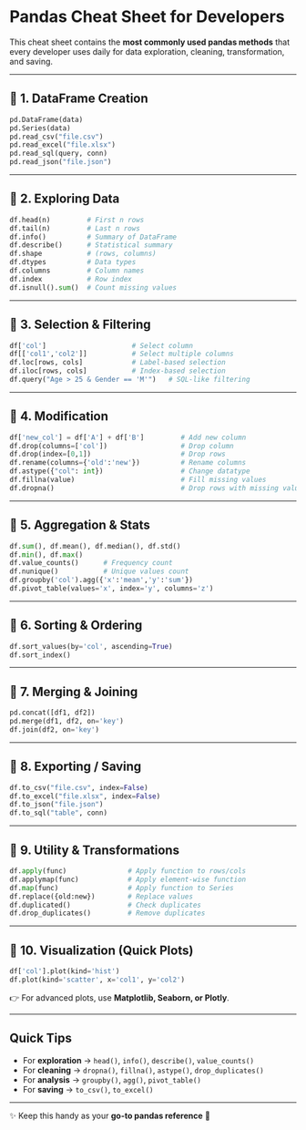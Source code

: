 # Pandas Cheat Sheet for Developers

This cheat sheet contains the **most commonly used pandas methods** that every developer uses daily for data exploration, cleaning, transformation, and saving.

---

## 🔹 1. DataFrame Creation
```python
pd.DataFrame(data)
pd.Series(data)
pd.read_csv("file.csv")
pd.read_excel("file.xlsx")
pd.read_sql(query, conn)
pd.read_json("file.json")
```

---

## 🔹 2. Exploring Data
```python
df.head(n)         # First n rows
df.tail(n)         # Last n rows
df.info()          # Summary of DataFrame
df.describe()      # Statistical summary
df.shape           # (rows, columns)
df.dtypes          # Data types
df.columns         # Column names
df.index           # Row index
df.isnull().sum()  # Count missing values
```

---

## 🔹 3. Selection & Filtering
```python
df['col']                     # Select column
df[['col1','col2']]           # Select multiple columns
df.loc[rows, cols]            # Label-based selection
df.iloc[rows, cols]           # Index-based selection
df.query("Age > 25 & Gender == 'M'")   # SQL-like filtering
```

---

## 🔹 4. Modification
```python
df['new_col'] = df['A'] + df['B']         # Add new column
df.drop(columns=['col'])                  # Drop column
df.drop(index=[0,1])                      # Drop rows
df.rename(columns={'old':'new'})          # Rename columns
df.astype({"col": int})                   # Change datatype
df.fillna(value)                          # Fill missing values
df.dropna()                               # Drop rows with missing values
```

---

## 🔹 5. Aggregation & Stats
```python
df.sum(), df.mean(), df.median(), df.std()
df.min(), df.max()
df.value_counts()      # Frequency count
df.nunique()           # Unique values count
df.groupby('col').agg({'x':'mean','y':'sum'})
df.pivot_table(values='x', index='y', columns='z')
```

---

## 🔹 6. Sorting & Ordering
```python
df.sort_values(by='col', ascending=True)
df.sort_index()
```

---

## 🔹 7. Merging & Joining
```python
pd.concat([df1, df2])
pd.merge(df1, df2, on='key')
df.join(df2, on='key')
```

---

## 🔹 8. Exporting / Saving
```python
df.to_csv("file.csv", index=False)
df.to_excel("file.xlsx", index=False)
df.to_json("file.json")
df.to_sql("table", conn)
```

---

## 🔹 9. Utility & Transformations
```python
df.apply(func)               # Apply function to rows/cols
df.applymap(func)            # Apply element-wise function
df.map(func)                 # Apply function to Series
df.replace({old:new})        # Replace values
df.duplicated()              # Check duplicates
df.drop_duplicates()         # Remove duplicates
```

---

## 🔹 10. Visualization (Quick Plots)
```python
df['col'].plot(kind='hist')
df.plot(kind='scatter', x='col1', y='col2')
```

👉 For advanced plots, use **Matplotlib, Seaborn, or Plotly**.

---

## Quick Tips
- For **exploration** → `head()`, `info()`, `describe()`, `value_counts()`  
- For **cleaning** → `dropna()`, `fillna()`, `astype()`, `drop_duplicates()`  
- For **analysis** → `groupby()`, `agg()`, `pivot_table()`  
- For **saving** → `to_csv()`, `to_excel()`  

---

✨ Keep this handy as your **go-to pandas reference** 🚀
